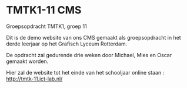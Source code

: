 TMTK1-11 CMS
=======

Groepsopdracht TMTK1, groep 11

Dit is de demo website van ons CMS gemaakt als groepsopdracht in het derde leerjaar op het Grafisch Lyceum Rotterdam.

De opdracht zal gedurende drie weken door Michael, Mies en Oscar gemaakt worden.

Hier zal de website tot het einde van het schooljaar online staan : 
http://tmtk-11.ict-lab.nl/

